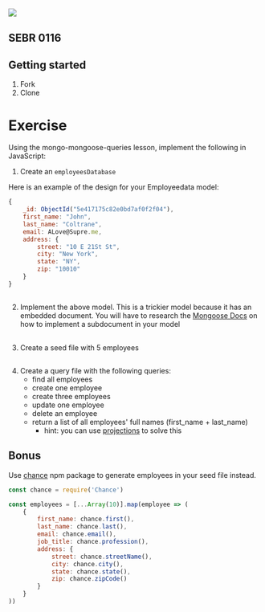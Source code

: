 # ![](https://ga-dash.s3.amazonaws.com/production/assets/logo-9f88ae6c9c3871690e33280fcf557f33.png)

## SEBR 0116

## Getting started

1. Fork
1. Clone

# Exercise

Using the mongo-mongoose-queries lesson, implement the following in JavaScript:

1. Create an `employeesDatabase`

Here is an example of the design for your Employeedata model:
```js
{
    _id: ObjectId("5e417175c82e0bd7af0f2f04"),
    first_name: "John",
    last_name: "Coltrane",
    email: ALove@Supre.me,
    address: {
        street: "10 E 21St St",
        city: "New York",
        state: "NY",
        zip: "10010"
    }
}

```
##
2. Implement the above model. This is a trickier model because it has an embedded document. You will have to research the [Mongoose Docs](https://mongoosejs.com/docs/subdocs.html) on how to implement a subdocument in your model

##

3. Create a seed file with 5 employees
##
4. Create a query file with the following queries:
    - find all employees
    - create one employee
    - create three employees
    - update one employee
    - delete an employee
    - return a list of all employees' full names (first_name + last_name)
      - hint: you can use [projections](https://mongoosejs.com/docs/api.html#model_Model.find) to solve this

## Bonus

Use [chance](https://www.npmjs.com/package/chance) npm package to generate employees in your seed file instead.

```js
const chance = require('Chance')

const employees = [...Array(10)].map(employee => (
    {
        first_name: chance.first(),
        last_name: chance.last(),
        email: chance.email(),
        job_title: chance.profession(),
        address: {
            street: chance.streetName(),
            city: chance.city(),
            state: chance.state(),
            zip: chance.zipCode()
        }
    }
))
```
